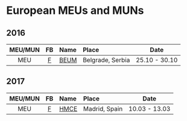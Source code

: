 # European MEUs and MUNs

## 2016
|MEU/MUN    |FB |Name                 |Place    | Date  |
|:---------:|:-:|:--------------------|:--------|:-----:|
|MEU  |[F](https://www.facebook.com/ModelEU)  |[BEUM](http://www.belgrade-meu.org/)  | Belgrade, Serbia  |25.10 - 30.10  |

## 2017
|MEU/MUN    |FB |Name                 |Place    | Date  |
|:---------:|:-:|:--------------------|:--------|:-----:|
|MEU  |[F](https://www.facebook.com/hmceurope)  |[HMCE](http://hmceurope.org/)  |Madrid, Spain  |10.03 - 13.03  |
